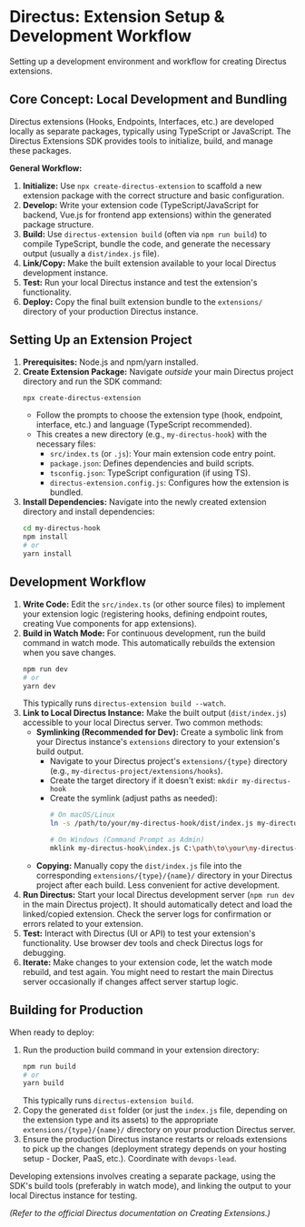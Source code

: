 # Directus: Extension Setup & Development Workflow

Setting up a development environment and workflow for creating Directus extensions.

## Core Concept: Local Development and Bundling

Directus extensions (Hooks, Endpoints, Interfaces, etc.) are developed locally as separate packages, typically using TypeScript or JavaScript. The Directus Extensions SDK provides tools to initialize, build, and manage these packages.

**General Workflow:**

1.  **Initialize:** Use `npx create-directus-extension` to scaffold a new extension package with the correct structure and basic configuration.
2.  **Develop:** Write your extension code (TypeScript/JavaScript for backend, Vue.js for frontend app extensions) within the generated package structure.
3.  **Build:** Use `directus-extension build` (often via `npm run build`) to compile TypeScript, bundle the code, and generate the necessary output (usually a `dist/index.js` file).
4.  **Link/Copy:** Make the built extension available to your local Directus development instance.
5.  **Test:** Run your local Directus instance and test the extension's functionality.
6.  **Deploy:** Copy the final built extension bundle to the `extensions/` directory of your production Directus instance.

## Setting Up an Extension Project

1.  **Prerequisites:** Node.js and npm/yarn installed.
2.  **Create Extension Package:** Navigate *outside* your main Directus project directory and run the SDK command:
    ```bash
    npx create-directus-extension
    ```
    *   Follow the prompts to choose the extension type (hook, endpoint, interface, etc.) and language (TypeScript recommended).
    *   This creates a new directory (e.g., `my-directus-hook`) with the necessary files:
        *   `src/index.ts` (or `.js`): Your main extension code entry point.
        *   `package.json`: Defines dependencies and build scripts.
        *   `tsconfig.json`: TypeScript configuration (if using TS).
        *   `directus-extension.config.js`: Configures how the extension is bundled.
3.  **Install Dependencies:** Navigate into the newly created extension directory and install dependencies:
    ```bash
    cd my-directus-hook
    npm install
    # or
    yarn install
    ```

## Development Workflow

1.  **Write Code:** Edit the `src/index.ts` (or other source files) to implement your extension logic (registering hooks, defining endpoint routes, creating Vue components for app extensions).
2.  **Build in Watch Mode:** For continuous development, run the build command in watch mode. This automatically rebuilds the extension when you save changes.
    ```bash
    npm run dev
    # or
    yarn dev
    ```
    This typically runs `directus-extension build --watch`.
3.  **Link to Local Directus Instance:** Make the built output (`dist/index.js`) accessible to your local Directus server. Two common methods:
    *   **Symlinking (Recommended for Dev):** Create a symbolic link from your Directus instance's `extensions` directory to your extension's build output.
        *   Navigate to your Directus project's `extensions/{type}` directory (e.g., `my-directus-project/extensions/hooks`).
        *   Create the target directory if it doesn't exist: `mkdir my-directus-hook`
        *   Create the symlink (adjust paths as needed):
            ```bash
            # On macOS/Linux
            ln -s /path/to/your/my-directus-hook/dist/index.js my-directus-hook/index.js

            # On Windows (Command Prompt as Admin)
            mklink my-directus-hook\index.js C:\path\to\your\my-directus-hook\dist\index.js
            ```
    *   **Copying:** Manually copy the `dist/index.js` file into the corresponding `extensions/{type}/{name}/` directory in your Directus project after each build. Less convenient for active development.
4.  **Run Directus:** Start your local Directus development server (`npm run dev` in the main Directus project). It should automatically detect and load the linked/copied extension. Check the server logs for confirmation or errors related to your extension.
5.  **Test:** Interact with Directus (UI or API) to test your extension's functionality. Use browser dev tools and check Directus logs for debugging.
6.  **Iterate:** Make changes to your extension code, let the watch mode rebuild, and test again. You might need to restart the main Directus server occasionally if changes affect server startup logic.

## Building for Production

When ready to deploy:

1.  Run the production build command in your extension directory:
    ```bash
    npm run build
    # or
    yarn build
    ```
    This typically runs `directus-extension build`.
2.  Copy the generated `dist` folder (or just the `index.js` file, depending on the extension type and its assets) to the appropriate `extensions/{type}/{name}/` directory on your production Directus server.
3.  Ensure the production Directus instance restarts or reloads extensions to pick up the changes (deployment strategy depends on your hosting setup - Docker, PaaS, etc.). Coordinate with `devops-lead`.

Developing extensions involves creating a separate package, using the SDK's build tools (preferably in watch mode), and linking the output to your local Directus instance for testing.

*(Refer to the official Directus documentation on Creating Extensions.)*
